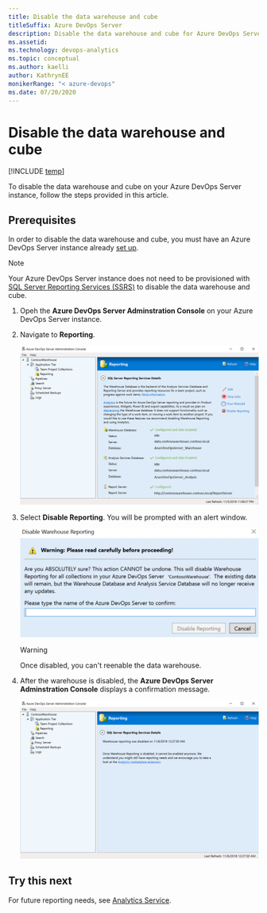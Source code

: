 ```yaml
---
title: Disable the data warehouse and cube
titleSuffix: Azure DevOps Server
description: Disable the data warehouse and cube for Azure DevOps Server
ms.assetid:   
ms.technology: devops-analytics
ms.topic: conceptual
ms.author: kaelli
author: KathrynEE
monikerRange: "< azure-devops" 
ms.date: 07/20/2020
---
```


# Disable the data warehouse and cube

[!INCLUDE [temp](../includes/tfs-report-platform-version.md)]

To disable the data warehouse and cube on your Azure DevOps Server instance, follow the steps provided in this article.

<a id="prerequisites">  </a>

## Prerequisites 

In order to disable the data warehouse and cube, you must have an Azure DevOps Server instance already [set up](/azure/devops/server/install/get-started).

> [!NOTE]  
> Your Azure DevOps Server instance does not need to be provisioned with [SQL Server Reporting Services (SSRS)](/azure/devops/report/sql-reports) to disable the data warehouse and cube.

1. Opeh the **Azure DevOps Server Adminstration Console** on your Azure DevOps Server instance.  

2. Navigate to **Reporting**.  

    ![Server Admin Console](./media/Server-Console.png)

3. Select **Disable Reporting**. You will be prompted with an alert window.

    ![Alert Window](./media/Disable-Dialog.png)

	> [!WARNING]  
	> Once disabled, you can't reenable the data warehouse.  

4. After the warehouse is disabled, the **Azure DevOps Server Adminstration Console** displays a confirmation message.

    ![Confirmation Message](./media/Warehouse-Disabled.png)

## Try this next

For future reporting needs, see [Analytics Service](../powerbi/what-is-analytics.md).


